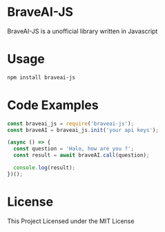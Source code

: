 # BraveAI-JS
BraveAI-JS is a unofficial library written in Javascript

# Usage
```bash
npm install braveai-js
```

# Code Examples
```javascript
const braveai_js = require('braveai-js');
const braveAI = braveai_js.init('your api keys');

(async () => {
  const question = 'Halo, how are you ?';
  const result = await braveAI.call(question);

  console.log(result);
})();
```

# License
This Project Licensed under the MIT License